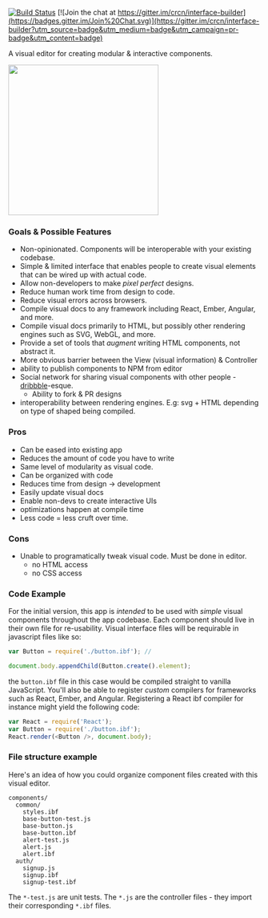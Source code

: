 [![Build Status](https://travis-ci.org/crcn/interface-builder.svg?branch=master)](https://travis-ci.org/crcn/interface-builder) [![Join the chat at https://gitter.im/crcn/interface-builder](https://badges.gitter.im/Join%20Chat.svg)](https://gitter.im/crcn/interface-builder?utm_source=badge&utm_medium=badge&utm_campaign=pr-badge&utm_content=badge)


A visual editor for creating modular & interactive components.

<img src="https://cloud.githubusercontent.com/assets/757408/12023393/e9b9cf50-ad4d-11e5-85db-58ce5232757e.png" width="300px" />

<!--### Motivation-->

<!--

- designs that do not work
- translating designs -> code is tough


-->

### Goals & Possible Features

- Non-opinionated. Components will be interoperable with your existing codebase.
- Simple & limited interface that enables people to create visual elements that can be wired up with actual code.
- Allow non-developers to make *pixel perfect* designs.
- Reduce human work time from design to code.
- Reduce visual errors across browsers.
- Compile visual docs to any framework including React, Ember, Angular, and more.
- Compile visual docs primarily to HTML, but possibly other rendering engines such as SVG, WebGL, and more.
- Provide a set of tools that *augment* writing HTML components, not abstract it.
- More obvious barrier between the View (visual information) & Controller
- ability to publish components to NPM from editor
- Social network for sharing visual components with other people - [dribbble](http://dribbble.com/)-esque.
  - Ability to fork & PR designs
- interoperability between rendering engines. E.g: svg + HTML depending on type of shaped being compiled.


### Pros

- Can be eased into existing app
- Reduces the amount of code you have to write
- Same level of modularity as visual code.
- Can be organized with code
- Reduces time from design -> development
- Easily update visual docs
- Enable non-devs to create interactive UIs
- optimizations happen at compile time
- Less code = less cruft over time.

### Cons

- Unable to programatically tweak visual code. Must be done in editor.
  - no HTML access
  - no CSS access


### Code Example

For the initial version, this app is *intended* to be used with *simple* visual components throughout the app codebase. Each component should live in their own file for re-usability. Visual interface files will be requirable in javascript files like so:

```javascript
var Button = require('./button.ibf'); //

document.body.appendChild(Button.create().element);
```

the `button.ibf` file in this case would be compiled straight to vanilla JavaScript. You'll also be able to register *custom* compilers for frameworks such as React, Ember, and Angular. Registering a React ibf compiler for instance might yield the following code:

```javascript
var React = require('React');
var Button = require('./button.ibf');
React.render(<Button />, document.body);
```

### File structure example

Here's an idea of how you could organize component files created with this visual editor.

```
components/
  common/
    styles.ibf
    base-button-test.js
    base-button.js
    base-button.ibf
    alert-test.js
    alert.js
    alert.ibf
  auth/
    signup.js
    signup.ibf
    signup-test.ibf
```

The `*-test.js` are unit tests. The `*.js` are the controller files - they import their corresponding `*.ibf` files.
